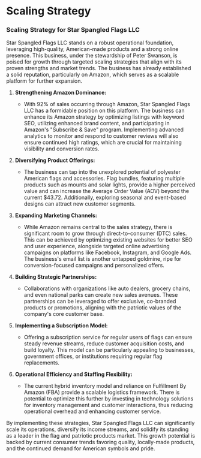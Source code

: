 # Scaling Strategy

### Scaling Strategy for Star Spangled Flags LLC

Star Spangled Flags LLC stands on a robust operational foundation, leveraging high-quality, American-made products and a strong online presence. This business, under the stewardship of Peter Swanson, is poised for growth through targeted scaling strategies that align with its proven strengths and market trends. The business has already established a solid reputation, particularly on Amazon, which serves as a scalable platform for further expansion.

1. **Strengthening Amazon Dominance:**
   - With 92% of sales occurring through Amazon, Star Spangled Flags LLC has a formidable position on this platform. The business can enhance its Amazon strategy by optimizing listings with keyword SEO, utilizing enhanced brand content, and participating in Amazon's "Subscribe & Save" program. Implementing advanced analytics to monitor and respond to customer reviews will also ensure continued high ratings, which are crucial for maintaining visibility and conversion rates.

2. **Diversifying Product Offerings:**
   - The business can tap into the unexplored potential of polyester American flags and accessories. Flag bundles, featuring multiple products such as mounts and solar lights, provide a higher perceived value and can increase the Average Order Value (AOV) beyond the current $43.72. Additionally, exploring seasonal and event-based designs can attract new customer segments.

3. **Expanding Marketing Channels:**
   - While Amazon remains central to the sales strategy, there is significant room to grow through direct-to-consumer (DTC) sales. This can be achieved by optimizing existing websites for better SEO and user experience, alongside targeted online advertising campaigns on platforms like Facebook, Instagram, and Google Ads. The business's email list is another untapped goldmine, ripe for conversion-focused campaigns and personalized offers.

4. **Building Strategic Partnerships:**
   - Collaborations with organizations like auto dealers, grocery chains, and even national parks can create new sales avenues. These partnerships can be leveraged to offer exclusive, co-branded products or promotions, aligning with the patriotic values of the company's core customer base.

5. **Implementing a Subscription Model:**
   - Offering a subscription service for regular users of flags can ensure steady revenue streams, reduce customer acquisition costs, and build loyalty. This model can be particularly appealing to businesses, government offices, or institutions requiring regular flag replacements.

6. **Operational Efficiency and Staffing Flexibility:**
   - The current hybrid inventory model and reliance on Fulfillment By Amazon (FBA) provide a scalable logistics framework. There is potential to optimize this further by investing in technology solutions for inventory management and customer interactions, thus reducing operational overhead and enhancing customer service.

By implementing these strategies, Star Spangled Flags LLC can significantly scale its operations, diversify its income streams, and solidify its standing as a leader in the flag and patriotic products market. This growth potential is backed by current consumer trends favoring quality, locally-made products, and the continued demand for American symbols and pride.